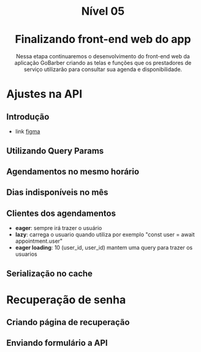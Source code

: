 <p align="center">
  <h1 align="center">Nível 05</h1>
</p>

<p align="center">
  <h1 align="center">Finalizando front-end web do app</h1>
  <p align="center">
    Nessa etapa continuaremos o desenvolvimento do front-end web da aplicação GoBarber criando as telas e funções que os prestadores de serviço utilizarão para consultar sua agenda e disponibilidade.
    <br />
  </p>
</p>

# Ajustes na API

## Introdução
- link [figma](https://www.figma.com/file/8VsqsD30wcdPCeM7LqjUxe/GoBarber-(Copy))

## Utilizando Query Params
## Agendamentos no mesmo horário
## Dias indisponíveis no mês
## Clientes dos agendamentos

- **eager**: sempre irá trazer o usuário
- **lazy**: carrega o usuario quando utiliza por exemplo "const user = await appointment.user"
- **eager loading**: 10 (user_id, user_id) mantem uma query para trazer os usuarios
 
## Serialização no cache

# Recuperação de senha

## Criando página de recuperação

## Enviando formulário a API